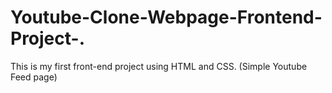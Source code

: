 # Youtube-Clone-Webpage-Frontend-Project-.
This is my first front-end project using HTML and CSS. (Simple Youtube Feed page)
